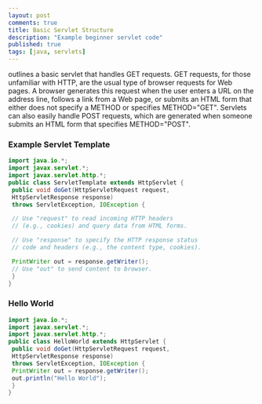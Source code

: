 ```yaml
---
layout: post
comments: true
title: Basic Servlet Structure
description: "Example beginner servlet code"
published: true
tags: [java, servlets]
---
```


outlines a basic servlet that handles GET requests. GET requests, for those
unfamiliar with HTTP, are the usual type of browser requests for Web pages. A
browser generates this request when the user enters a URL on the address line, follows
a link from a Web page, or submits an HTML form that either does not specify a METHOD or specifies METHOD="GET". Servlets can also easily handle POST requests, which are generated when someone submits an HTML form that specifies
METHOD="POST".

### Example Servlet Template
```java
import java.io.*;
import javax.servlet.*;
import javax.servlet.http.*;
public class ServletTemplate extends HttpServlet {
 public void doGet(HttpServletRequest request,
 HttpServletResponse response)
 throws ServletException, IOException {

 // Use "request" to read incoming HTTP headers
 // (e.g., cookies) and query data from HTML forms.

 // Use "response" to specify the HTTP response status
 // code and headers (e.g., the content type, cookies).

 PrintWriter out = response.getWriter();
 // Use "out" to send content to browser.
 }
}
```

### Hello World
```java
import java.io.*;
import javax.servlet.*;
import javax.servlet.http.*;
public class HelloWorld extends HttpServlet {
 public void doGet(HttpServletRequest request,
 HttpServletResponse response)
 throws ServletException, IOException {
 PrintWriter out = response.getWriter();
 out.println("Hello World");
 }
}
```
